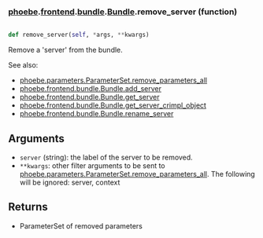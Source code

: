 ### [phoebe](phoebe.md).[frontend](phoebe.frontend.md).[bundle](phoebe.frontend.bundle.md).[Bundle](phoebe.frontend.bundle.Bundle.md).remove_server (function)


```py

def remove_server(self, *args, **kwargs)

```



Remove a 'server' from the bundle.

See also:
* [phoebe.parameters.ParameterSet.remove_parameters_all](phoebe.parameters.ParameterSet.remove_parameters_all.md)
* [phoebe.frontend.bundle.Bundle.add_server](phoebe.frontend.bundle.Bundle.add_server.md)
* [phoebe.frontend.bundle.Bundle.get_server](phoebe.frontend.bundle.Bundle.get_server.md)
* [phoebe.frontend.bundle.Bundle.get_server_crimpl_object](phoebe.frontend.bundle.Bundle.get_server_crimpl_object.md)
* [phoebe.frontend.bundle.Bundle.rename_server](phoebe.frontend.bundle.Bundle.rename_server.md)

Arguments
----------
* `server` (string): the label of the server to be removed.
* `**kwargs`: other filter arguments to be sent to
    [phoebe.parameters.ParameterSet.remove_parameters_all](phoebe.parameters.ParameterSet.remove_parameters_all.md).  The following
    will be ignored: server, context

Returns
-----------
* ParameterSet of removed parameters

